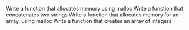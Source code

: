Write a function that allocates memory using malloc
Write a function that concatenates two strings
Write a function that allocates memory for an array, using malloc
Write a function that creates an array of integers

